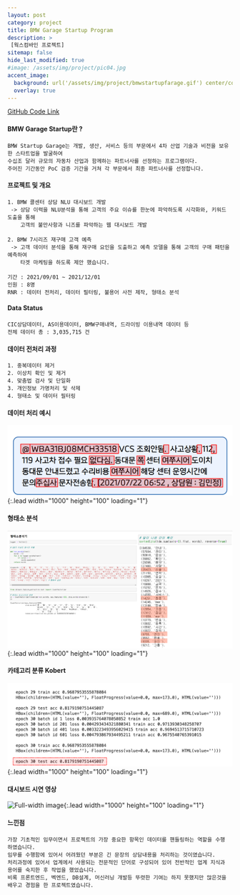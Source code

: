 ```yaml
---
layout: post
category: project
title: BMW Garage Startup Program
description: >
 [웍스컴바인 프로젝트]
sitemap: false
hide_last_modified: true
#image: /assets/img/project/pic04.jpg
accent_image: 
  background: url('/assets/img/project/bmwstartupfarage.gif') center/cover
  overlay: true
---
```

[GitHub Code Link](https://github.com/Kmingx/Acorn-Academy/tree/main/project/01.%EA%B0%9C%EC%9D%B8%ED%94%84%EB%A1%9C%EC%A0%9D%ED%8A%B8)
#### BMW Garage Startup란 ?
    BMW Startup Garage는 개발, 생산, 서비스 등의 부문에서 4차 산업 기술과 비전을 보유한 스타트업을 발굴하여
    수십조 달러 규모의 자동차 산업과 함께하는 파트너사를 선정하는 프로그램이다.
    주어진 기간동안 PoC 검증 기간을 거쳐 각 부문에서 최종 파트너사를 선정합니다.

#### 프로젝트 및 개요
    1. BMW 콜센터 상담 NLU 대시보드 개발
     -> 상담 이력을 NLU분석을 통해 고객의 주요 이슈를 한눈에 파악하도록 시각화와, 키워드 도출을 통해
        고객의 불만사항과 니즈를 파악하는 웹 대시보드 개발

    2. BMW 7시리즈 재구매 고객 예측
     -> 고객 데이터 분석을 통해 재구매 요인을 도출하고 예측 모델을 통해 고객의 구매 패턴을 예측하여
        타겟 마케팅을 하도록 제안 했습니다.
        
    기간 : 2021/09/01 ~ 2021/12/01
    인원 : 8명
    RNR : 데이터 전처리, 데이터 필터링, 불용어 사전 제작, 형태소 분석

#### Data Status
    CIC상담데이터, AS이용데이터, BMW구매내역, 드라이빙 이용내역 데이터 등
    전체 데이터 총 : 3,035,715 건

#### 데이터 전처리 과정
    1. 중복데이터 제거
    2. 이상치 확인 및 제거
    4. 맞춤법 검사 및 단일화
    3. 개인정보 가명처리 및 삭제
    4. 형태소 및 데이터 필터링

#### 데이터 처리 예시
![Full-width image](/assets/img/project/bmwgs_1.png){:.lead width="1000" height="100" loading="1"}

#### 형태소 분석
![Full-width image](/assets/img/project/bmwgs_2.png){:.lead width="1000" height="100" loading="1"}

#### 카테고리 분류 Kobert
![Full-width image](/assets/img/project/bmwgs_3.png){:.lead width="1000" height="100" loading="1"}

#### 대시보드 시연 영상
![Full-width image](/assets/img/project/bmw2.gif){:.lead width="1000" height="100" loading="1"}

#### 느낀점
    가장 기초적인 임무이면서 프로젝트의 가장 중요한 항목인 데이터를 핸들링하는 역할을 수행 하였습니다.
    임무를 수행함에 있어서 어려웠던 부분은 긴 문장의 상담내용을 처리하는 것이였습니다.
    처리과정에 있어서 업계에서 사용되는 전문적인 단어로 구성되어 있어 전반적인 업계 지식과 용어를 숙지한 후 작업을 했었습니다. 
    비록 프론트엔드, 벡엔드, DB설계, 머신러닝 개발등 뚜렷한 기여는 하지 못했지만 많은것을 배우고 경험을 한 프로젝트였습니다.
    

